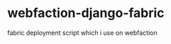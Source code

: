 webfaction-django-fabric
========================

fabric deployment script which i use on webfaction